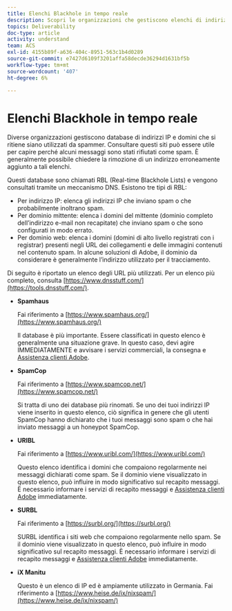 ```yaml
---
title: Elenchi Blackhole in tempo reale
description: Scopri le organizzazioni che gestiscono elenchi di indirizzi IP e domini che potrebbero essere utilizzati da spammer.
topics: Deliverability
doc-type: article
activity: understand
team: ACS
exl-id: 4155b89f-a636-404c-8951-563c1b4d0289
source-git-commit: e7427d6109f3201affa58decde36294d1631bf5b
workflow-type: tm+mt
source-wordcount: '407'
ht-degree: 6%

---
```


# Elenchi Blackhole in tempo reale

Diverse organizzazioni gestiscono database di indirizzi IP e domini che si ritiene siano utilizzati da spammer. Consultare questi siti può essere utile per capire perché alcuni messaggi sono stati rifiutati come spam. È generalmente possibile chiedere la rimozione di un indirizzo erroneamente aggiunto a tali elenchi.

Questi database sono chiamati RBL (Real-time Blackhole Lists) e vengono consultati tramite un meccanismo DNS. Esistono tre tipi di RBL:

* Per indirizzo IP: elenca gli indirizzi IP che inviano spam o che probabilmente inoltrano spam.
* Per dominio mittente: elenca i domini del mittente (dominio completo dell’indirizzo e-mail non recapitate) che inviano spam o che sono configurati in modo errato.
* Per dominio web: elenca i domini (domini di alto livello registrati con i registrar) presenti negli URL dei collegamenti e delle immagini contenuti nel contenuto spam. In alcune soluzioni di Adobe, il dominio da considerare è generalmente l’indirizzo utilizzato per il tracciamento.

Di seguito è riportato un elenco degli URL più utilizzati. Per un elenco più completo, consulta [https://www.dnsstuff.com/](https://tools.dnsstuff.com/).

* **Spamhaus**

  Fai riferimento a [https://www.spamhaus.org/](https://www.spamhaus.org/)

  Il database è più importante. Essere classificati in questo elenco è generalmente una situazione grave. In questo caso, devi agire IMMEDIATAMENTE e avvisare i servizi commerciali, la consegna e [Assistenza clienti Adobe](https://helpx.adobe.com/it/enterprise/admin-guide.html/enterprise/using/support-for-experience-cloud.ug.html).

* **SpamCop**

  Fai riferimento a [https://www.spamcop.net/](https://www.spamcop.net/)

  Si tratta di uno dei database più rinomati. Se uno dei tuoi indirizzi IP viene inserito in questo elenco, ciò significa in genere che gli utenti SpamCop hanno dichiarato che i tuoi messaggi sono spam o che hai inviato messaggi a un honeypot SpamCop.

* **URIBL**

  Fai riferimento a [https://www.uribl.com/](https://www.uribl.com/)

  Questo elenco identifica i domini che compaiono regolarmente nei messaggi dichiarati come spam. Se il dominio viene visualizzato in questo elenco, può influire in modo significativo sul recapito messaggi. È necessario informare i servizi di recapito messaggi e [Assistenza clienti Adobe](https://helpx.adobe.com/it/enterprise/admin-guide.html/enterprise/using/support-for-experience-cloud.ug.html) immediatamente.

* **SURBL**

  Fai riferimento a [https://surbl.org/](https://surbl.org/)

  SURBL identifica i siti web che compaiono regolarmente nello spam. Se il dominio viene visualizzato in questo elenco, può influire in modo significativo sul recapito messaggi. È necessario informare i servizi di recapito messaggi e [Assistenza clienti Adobe](https://helpx.adobe.com/it/enterprise/admin-guide.html/enterprise/using/support-for-experience-cloud.ug.html) immediatamente.

* **iX Manitu**

  Questo è un elenco di IP ed è ampiamente utilizzato in Germania. Fai riferimento a [https://www.heise.de/ix/nixspam/](https://www.heise.de/ix/nixspam/)

<!--* SORBS

  [https://www.nl.sorbs.net](https://www.nl.sorbs.net) compiles a list of IP addresses that are reputed to be dynamic IP address (i.e. attributed temporarily to ISP subscribers) or "open relay" addresses. Certain domains check whether the IP address of a sender is not listed on this site before accepting email. Checking the IP addresses on this site can prove useful.-->
